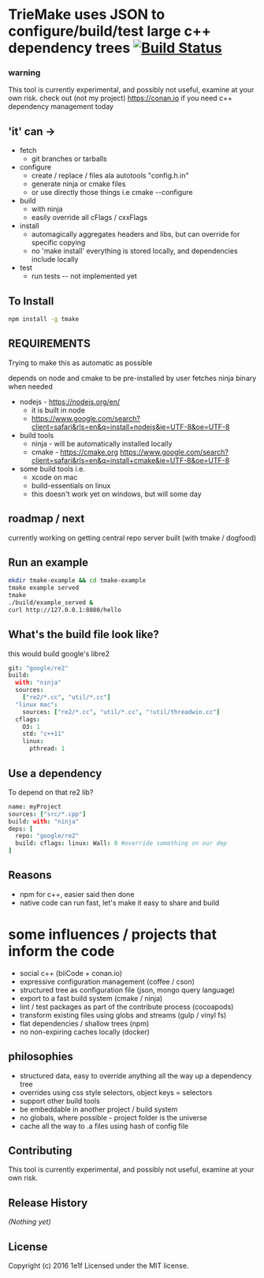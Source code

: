 # TrieMake uses JSON to configure/build/test large c++ dependency trees [![Build Status](https://secure.travis-ci.org/structuresound/tmake.png?branch=master)](http://travis-ci.org/structuresound/tmake)

### warning

This tool is currently experimental, and possibly not useful, examine at your own risk.
check out (not my project) https://conan.io if you need c++ dependency management today

## 'it' can ->

* fetch
  * git branches or tarballs
* configure
  * create / replace / files ala autotools "config.h.in"
  * generate ninja or cmake files
  * or use directly those things i.e cmake --configure
* build
  * with ninja
  * easily override all cFlags / cxxFlags
* install
  * automagically aggregates headers and libs, but can override for specific copying
  * no 'make install' everything is stored locally, and dependencies include locally
* test
  * run tests -- not implemented yet

## To Install
```bash
npm install -g tmake
```

## REQUIREMENTS

Trying to make this as automatic as possible

depends on node and cmake to be pre-installed by user
fetches ninja binary when needed

* nodejs - https://nodejs.org/en/
  * it is built in node
  * https://www.google.com/search?client=safari&rls=en&q=install+nodejs&ie=UTF-8&oe=UTF-8
* build tools
  * ninja - will be automatically installed locally
  * cmake - https://cmake.org https://www.google.com/search?client=safari&rls=en&q=install+cmake&ie=UTF-8&oe=UTF-8
* some build tools i.e.
  * xcode on mac
  * build-essentials on linux
  * this doesn't work yet on windows, but will some day

## roadmap / next

currently working on getting central repo server built (with tmake / dogfood)

## Run an example
```bash
mkdir tmake-example && cd tmake-example
tmake example served
tmake
./build/example_served &
curl http://127.0.0.1:8080/hello
```

## What's the build file look like?

this would build google's libre2

```coffee
git: "google/re2"
build:
  with: "ninja"
  sources:
    ["re2/*.cc", "util/*.cc"]
  "linux mac":
    sources: ["re2/*.cc", "util/*.cc", "!util/threadwin.cc"]
  cflags:
    O3: 1
    std: "c++11"
    linux:
      pthread: 1
```

## Use a dependency

To depend on that re2 lib?

```coffee
name: myProject
sources: ["src/*.cpp"]
build: with: "ninja"
deps: [
  repo: "google/re2"
  build: cflags: linux: Wall: 0 #override something on our dep
]
```

## Reasons

* npm for c++, easier said then done
* native code can run fast, let's make it easy to share and build

# some influences / projects that inform the code

* social c++ (biiCode + conan.io)
* expressive configuration management (coffee / cson)
* structured tree as configuration file (json, mongo query language)
* export to a fast build system (cmake / ninja)
* lint / test packages as part of the contribute process (cocoapods)
* transform existing files using globs and streams (gulp / vinyl fs)
* flat dependencies / shallow trees (npm)
* no non-expiring caches locally (docker)

## philosophies

* structured data, easy to override anything all the way up a dependency tree
* overrides using css style selectors, object keys = selectors
* support other build tools
* be embeddable in another project / build system
* no globals, where possible - project folder is the universe
* cache all the way to .a files using hash of config file

## Contributing
This tool is currently experimental, and possibly not useful, examine at your own risk.

## Release History
_(Nothing yet)_

## License
Copyright (c) 2016 1e1f
Licensed under the MIT license.
